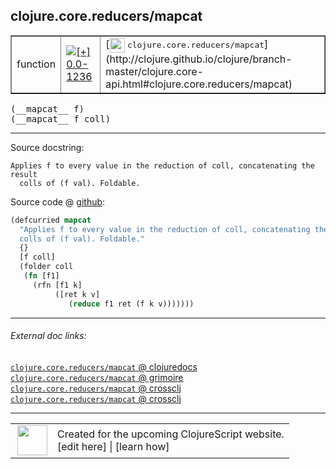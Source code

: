 ## clojure.core.reducers/mapcat



 <table border="1">
<tr>
<td>function</td>
<td><a href="https://github.com/cljsinfo/cljs-api-docs/tree/0.0-1236"><img valign="middle" alt="[+] 0.0-1236" title="Added in 0.0-1236" src="https://img.shields.io/badge/+-0.0--1236-lightgrey.svg"></a> </td>
<td>
[<img height="24px" valign="middle" src="http://i.imgur.com/1GjPKvB.png"> <samp>clojure.core.reducers/mapcat</samp>](http://clojure.github.io/clojure/branch-master/clojure.core-api.html#clojure.core.reducers/mapcat)
</td>
</tr>
</table>


 <samp>
(__mapcat__ f)<br>
</samp>
 <samp>
(__mapcat__ f coll)<br>
</samp>

---





Source docstring:

```
Applies f to every value in the reduction of coll, concatenating the result
  colls of (f val). Foldable.
```


Source code @ [github](https://github.com/clojure/clojurescript/blob/r2307/src/cljs/clojure/core/reducers.cljs#L106-L115):

```clj
(defcurried mapcat
  "Applies f to every value in the reduction of coll, concatenating the result
  colls of (f val). Foldable."
  {}
  [f coll]
  (folder coll
   (fn [f1]
     (rfn [f1 k]
          ([ret k v]
             (reduce f1 ret (f k v)))))))
```

<!--
Repo - tag - source tree - lines:

 <pre>
clojurescript @ r2307
└── src
    └── cljs
        └── clojure
            └── core
                └── <ins>[reducers.cljs:106-115](https://github.com/clojure/clojurescript/blob/r2307/src/cljs/clojure/core/reducers.cljs#L106-L115)</ins>
</pre>

-->

---



###### External doc links:

[`clojure.core.reducers/mapcat` @ clojuredocs](http://clojuredocs.org/clojure.core.reducers/mapcat)<br>
[`clojure.core.reducers/mapcat` @ grimoire](http://conj.io/store/v1/org.clojure/clojure/1.7.0-beta3/clj/clojure.core.reducers/mapcat/)<br>
[`clojure.core.reducers/mapcat` @ crossclj](http://crossclj.info/fun/clojure.core.reducers/mapcat.html)<br>
[`clojure.core.reducers/mapcat` @ crossclj](http://crossclj.info/fun/clojure.core.reducers.cljs/mapcat.html)<br>

---

 <table>
<tr><td>
<img valign="middle" align="right" width="48px" src="http://i.imgur.com/Hi20huC.png">
</td><td>
Created for the upcoming ClojureScript website.<br>
[edit here] | [learn how]
</td></tr></table>

[edit here]:https://github.com/cljsinfo/cljs-api-docs/blob/master/cljsdoc/clojure.core.reducers/mapcat.cljsdoc
[learn how]:https://github.com/cljsinfo/cljs-api-docs/wiki/cljsdoc-files

<!--

This information was too distracting to show to readers, but I'll leave it
commented here since it is helpful to:

- pretty-print the data used to generate this document
- and show how to retrieve that data



The API data for this symbol:

```clj
{:ns "clojure.core.reducers",
 :name "mapcat",
 :signature ["[f]" "[f coll]"],
 :history [["+" "0.0-1236"]],
 :type "function",
 :full-name-encode "clojure.core.reducers/mapcat",
 :source {:code "(defcurried mapcat\n  \"Applies f to every value in the reduction of coll, concatenating the result\n  colls of (f val). Foldable.\"\n  {}\n  [f coll]\n  (folder coll\n   (fn [f1]\n     (rfn [f1 k]\n          ([ret k v]\n             (reduce f1 ret (f k v)))))))",
          :title "Source code",
          :repo "clojurescript",
          :tag "r2307",
          :filename "src/cljs/clojure/core/reducers.cljs",
          :lines [106 115]},
 :full-name "clojure.core.reducers/mapcat",
 :clj-symbol "clojure.core.reducers/mapcat",
 :docstring "Applies f to every value in the reduction of coll, concatenating the result\n  colls of (f val). Foldable."}

```

Retrieve the API data for this symbol:

```clj
;; from Clojure REPL
(require '[clojure.edn :as edn])
(-> (slurp "https://raw.githubusercontent.com/cljsinfo/cljs-api-docs/catalog/cljs-api.edn")
    (edn/read-string)
    (get-in [:symbols "clojure.core.reducers/mapcat"]))
```

-->

